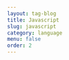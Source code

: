 ```yaml
---
layout: tag-blog
title: Javascript
slug: javascript
category: language
menu: false
order: 2
---
```

